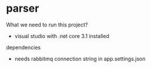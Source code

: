 # parser

What we need to run this project?
- visual studio with .net core 3.1 installed

dependencies
- needs rabbitmq connection string in app.settings.json

